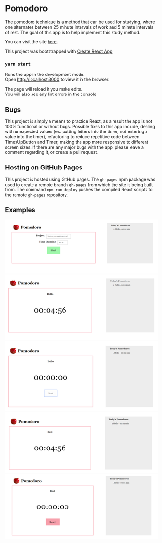 # Pomodoro
The pomodoro technique is a method that can be used for studying, where one alternates between 25 minute intervals of work and 5 minute intervals of rest. The goal of this app is to help implement this study method.

You can visit the site [here](https://catyuan.github.io/pomodoro/).

This project was bootstrapped with [Create React App](https://github.com/facebook/create-react-app).

### `yarn start`

Runs the app in the development mode.<br />
Open [http://localhost:3000](http://localhost:3000) to view it in the browser.

The page will reload if you make edits.<br />
You will also see any lint errors in the console.

## Bugs
This project is simply a means to practice React, as a result the app is not 100% functional or without bugs. Possible fixes to this app include, dealing with unexpected values (ex. putting letters into the timer, not entering a value into the timer), refactoring to reduce repetitive code between TimesUpButton and Timer, making the app more responsive to different screen sizes. If there are any major bugs with the app, please leave a comment regarding it, or create a pull request.

## Hosting on GitHub Pages
This project is hosted using GitHub pages. The `gh-pages` npm package was used to create a remote branch `gh-pages` from which the site is being built from. The command `npm run deploy` pushes the compiled React scripts to the remote `gh-pages` repository.

## Examples
![Start screen](./demo-imgs/2020-03-18(5).png)
![Timer running](./demo-imgs/2020-03-18(1).png)
![Times up 1](./demo-imgs/2020-03-18(2).png)
![Rest Timer Running](./demo-imgs/2020-03-18(3).png)
![Reset](./demo-imgs/2020-03-18(4).png)

